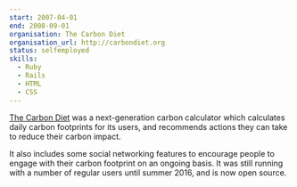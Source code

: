 ```yaml
---
start: 2007-04-01
end: 2008-09-01
organisation: The Carbon Diet
organisation_url: http://carbondiet.org
status: selfemployed
skills:
  - Ruby
  - Rails
  - HTML
  - CSS
---
```

[The Carbon Diet](www.carbondiet.org) was a next-generation carbon calculator which calculates daily carbon footprints for its users, and recommends actions they can take to reduce their carbon impact.

It also includes some social networking features to encourage people to engage with their carbon footprint on an ongoing basis. It was still running with a number of regular users until summer 2016, and is now open source.
